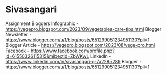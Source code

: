 # Sivasangari
Assignment
Bloggers Infographic - https://vegepro.blogspot.com/2023/09/vegetables-care-tips.html
Blogger Newsletter - https://www.blogger.com/u/1/blog/posts/651299051234951130?pli=1
Blogger Article - https://vegepro.blogspot.com/2023/08/vege-pro.html
Facebook - https://www.facebook.com/profile.php?id=61550326115315&mibextid=ZbWKwL
LinkedIn - https://www.linkedin.com/in/sivasangari-g-7a2285289
Blogger - https://www.blogger.com/u/1/blog/posts/651299051234951130?pli=1
